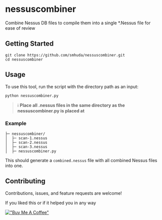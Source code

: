 # nessuscombiner
Combine Nessus DB files to compile them into a single *.Nessus file for ease of review

## Getting Started

```normal
git clone https://github.com/smhuda/nessuscombiner.git
cd nessuscombiner
```
## Usage
To use this tool, run the script with the directory path as an input:
```normal
python nessuscombiner.py
```
> ℹ️ **Place all .nessus files in the same directory as the nessuscombiner.py is placed at**

### Example 

```normal
├─ nessuscombiner/
│  ├─ scan-1.nessus
│  ├─ scan-2.nessus
│  ├─ scan-3.nessus
│  ├─ nessuscombiner.py
```
This should generate a `combined.nessus` file with all combined Nessus files into one.

## Contributing
Contributions, issues, and feature requests are welcome! 

If you liked this or if it helped you in any way

[!["Buy Me A Coffee"](https://www.buymeacoffee.com/assets/img/custom_images/orange_img.png)](https://www.buymeacoffee.com/smhuda)
